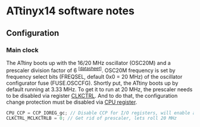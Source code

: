 # ATtinyx14 software notes

## Configuration

### Main clock
The ATtiny boots up with the 16/20 MHz oscillator (OSC20M) and a prescaler division factor of 6 <sup>\[[datasheet](http://ww1.microchip.com/downloads/en/DeviceDoc/ATtiny214-414-814-DataSheet-DS40001912C.pdf#page=74)\]</sup>. OSC20M frequency is set by frequency select bits (FREQSEL, default 0x0 = 20 MHz) of the oscillator configurator fuse (FUSE.OSCCFG). Shortly put, the ATtiny boots up by default running at 3.33 MHz. To get it to run at 20 MHz, the prescaler needs to be disabled via register [CLKCTRL](http://ww1.microchip.com/downloads/en/DeviceDoc/ATtiny214-414-814-DataSheet-DS40001912C.pdf#page=78). And to do that, the configuration change protection must be disabled via [CPU register](http://ww1.microchip.com/downloads/en/DeviceDoc/ATtiny214-414-814-DataSheet-DS40001912C.pdf#page=52).

```c
CPU_CCP = CCP_IOREG_gc; // Disable CCP for I/O registers, will enable automatically after 4 instructions
CLKCTRL_MCLKCTRLB = 0; // Get rid of prescaler, lets roll 20 MHz
```
